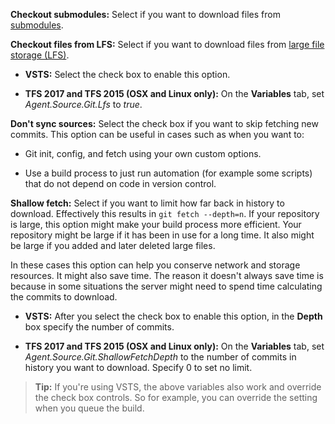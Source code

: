 **Checkout submodules:**  Select if you want to download files from [submodules](https://git-scm.com/book/en/v2/Git-Tools-Submodules).

**Checkout files from LFS:** Select if you want to download files from [large file storage (LFS)](../../../git/manage-large-files.md#use-git-large-file-storage-lfs).

* **VSTS:** Select the check box to enable this option.

* **TFS 2017 and TFS 2015 (OSX and Linux only):** On the **Variables** tab, set _Agent.Source.Git.Lfs_ to _true_.

**Don't sync sources:** Select the check box if you want to skip fetching new commits. This option can be useful in cases such as when you want to:

* Git init, config, and fetch using your own custom options.

* Use a build process to just run automation (for example some scripts) that do not depend on code in version control.

**Shallow fetch:** Select if you want to limit how far back in history to download. Effectively this results in `git fetch --depth=n`. If your repository is large, this option might make your build process more efficient. Your repository might be large if it has been in use for a long time. It also might be large if you added and later deleted large files. 

In these cases this option can help you conserve network and storage resources. It might also save time. The reason it doesn't always save time is because in some situations the server might need to spend time calculating the commits to download. 

* **VSTS:** After you select the check box to enable this option, in the **Depth** box specify the number of commits. 

* **TFS 2017 and TFS 2015 (OSX and Linux only):** On the **Variables** tab, set _Agent.Source.Git.ShallowFetchDepth_ to the number of commits in history you want to download. Specify 0 to set no limit.

> **Tip:** If you're using VSTS, the above variables also work and override the check box controls. So for example, you can override the setting when you queue the build.
